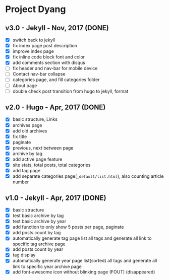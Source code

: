 # Project Dyang

## v3.0 - Jekyll - Nov, 2017 (DONE)

- [x] switch back to jekyll
- [x] fix index page post description
- [x] improve index page
- [x] fix inline code block font and color
- [x] add comments section with disqus
- [ ] fix header and nav-bar for mobile device
- [ ] Contact nav-bar collapse
- [ ] categories page, and fill categories folder
- [ ] About page
- [ ] double check post transition from hugo to jekyll, format

## v2.0 - Hugo - Apr, 2017 (DONE)

- [x] basic structure, Links
- [x] archives page
- [x] add old archives
- [x] fix title
- [x] paginate
- [x] previous, next between page
- [x] archive by tag
- [x] add active page feature
- [x] site stats, total posts, total categories
- [x] add tag page
- [x] add separate categories page(`_default/list.html`), also counting article number

## v1.0 - Jekyll - Apr, 2017 (DONE)

- [x] basic structure
- [x] test basic archive by tag
- [x] test basic archive by year
- [x] add function to only show 5 posts per page, paginate
- [x] add posts count by tag
- [x] automatically generate tag page list all tags and generate all link to specific tag archive page
- [x] add posts count by year
- [x] tag display
- [x] automatically generate year page list(sorted) all tags and generate all link to specific year archive page
- [x] add font-awesome icon without blinking page (FOUT) (disappeared)

